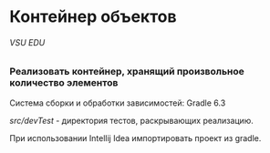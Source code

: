 # Контейнер объектов  
###### VSU EDU   
### Реализовать контейнер, хранящий произвольное количество элементов 

Система сборки и обработки зависимостей: Gradle 6.3  

_src/devTest_ - директория тестов, раскрывающих реализацию. 

При использовании Intellij Idea импортировать проект из gradle.
